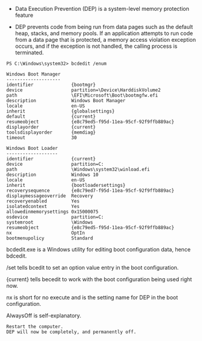 - Data Execution Prevention (DEP) is a system-level memory protection feature 

- DEP prevents code from being run from data pages such as the default heap, stacks, and memory pools. If an application attempts to run code from a data page that is protected, a memory access violation exception occurs, and if the exception is not handled, the calling process is terminated.

``` 
PS C:\Windows\system32> bcdedit /enum

Windows Boot Manager
--------------------
identifier              {bootmgr}
device                  partition=\Device\HarddiskVolume2
path                    \EFI\Microsoft\Boot\bootmgfw.efi
description             Windows Boot Manager
locale                  en-US
inherit                 {globalsettings}
default                 {current}
resumeobject            {e8c79ed5-f95d-11ea-95cf-92f9ffb889ac}
displayorder            {current}
toolsdisplayorder       {memdiag}
timeout                 30

Windows Boot Loader
-------------------
identifier              {current}
device                  partition=C:
path                    \Windows\system32\winload.efi
description             Windows 10
locale                  en-US
inherit                 {bootloadersettings}
recoverysequence        {e8c79ed7-f95d-11ea-95cf-92f9ffb889ac}
displaymessageoverride  Recovery
recoveryenabled         Yes
isolatedcontext         Yes
allowedinmemorysettings 0x15000075
osdevice                partition=C:
systemroot              \Windows
resumeobject            {e8c79ed5-f95d-11ea-95cf-92f9ffb889ac}
nx                      OptIn
bootmenupolicy          Standard
```

bcdedit.exe is a Windows utility for editing boot configuration data, hence bdcedit.

/set tells bcedit to set an option value entry in the boot configuration.

{current} tells becedit to work with the boot configuration being used right now.

nx is short for no execute and is the setting name for DEP in the boot configuration.

AlwaysOff is self-explanatory.

    Restart the computer.
    DEP will now be completely, and permanently off.